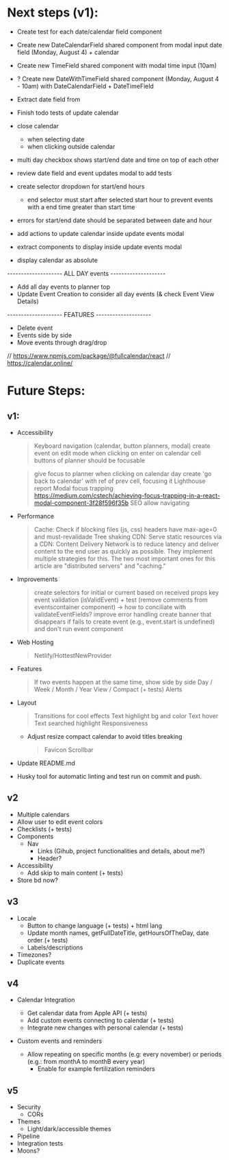 # Next steps (v1):

- Create test for each date/calendar field component

- Create new DateCalendarField shared component from modal input date field (Monday, August 4) + calendar
- Create new TimeField shared component with modal time input (10am)
    <!-- -? Create new TimeRangeField shared component with TimeField – TimeField (10am) -->
- ? Create new DateWithTimeField shared component (Monday, August 4 - 10am) with DateCalendarField + DateTimeField

- Extract date field from

- Finish todo tests of update calendar

- close calendar
  - when selecting date
  - when clicking outside calendar
- multi day checkbox shows start/end date and time on top of each other
- review date field and event updates modal to add tests

- create selector dropdown for start/end hours
  - end selector must start after selected start hour to prevent events with a end time greater than start time
- errors for start/end date should be separated between date and hour
- add actions to update calendar inside update events modal
- extract components to display inside update events modal
- display calendar as absolute

-------------------- ALL DAY events --------------------

- Add all day events to planner top
- Update Event Creation to consider all day events (& check Event View Details)

-------------------- FEATURES --------------------

- Delete event
- Events side by side
- Move events through drag/drop

// https://www.npmjs.com/package/@fullcalendar/react
// https://calendar.online/

# Future Steps:

## v1:

- Accessibility

  > Keyboard navigation (calendar, button planners, modal)
  > create event on edit mode when clicking on enter on calendar cell
  > buttons of planner should be focusable

  > give focus to planner when clicking on calendar day
  > create 'go back to calendar' with ref of prev cell, focusing it
  > Lighthouse report
  > Modal focus trapping https://medium.com/cstech/achieving-focus-trapping-in-a-react-modal-component-3f28f596f35b
  > SEO
  > allow navigating

- Performance

  > Cache: Check if blocking files (js, css) headers have max-age=0 and must-revalidade
  > Tree shaking
  > CDN: Serve static resources via a CDN:
  > Content Delivery Network is to reduce latency and deliver content to the end user as quickly as possible. They implement multiple strategies for this. The two most important ones for this article are "distributed servers" and "caching."

- Improvements

  > create selectors for initial or current based on received props key
  > event validation (isValidEvent) + test (remove comments from eventscontainer component) -> how to conciliate with validateEventFields?
  > improve error handling
  > create banner that disappears if fails to create event (e.g., event.start is undefined) and don't run event component

- Web Hosting

  > Netlify/HottestNewProvider

- Features

  > If two events happen at the same time, show side by side
  > Day / Week / Month / Year View / Compact (+ tests)
  > Alerts

- Layout

  > Transitions for cool effects
  > Text highlight bg and color
  > Text hover
  > Text searched highlight
  > Responsiveness

  - Adjust resize compact calendar to avoid titles breaking
    > Favicon
    > Scrollbar

- Update README.md
- Husky tool for automatic linting and test run on commit and push.

## v2

- Multiple calendars
- Allow user to edit event colors
- Checklists (+ tests)
- Components
  - Nav
    - Links (Gihub, project functionalities and details, about me?)
    - Header?
- Accessibility
  - Add skip to main content (+ tests)
- Store bd now?

## v3

- Locale
  - Button to change language (+ tests) + html lang
  - Update month names, getFullDateTitle, getHoursOfTheDay, date order (+ tests)
  - Labels/descriptions
- Timezones?
- Duplicate events

## v4

- Calendar Integration

  - Get calendar data from Apple API (+ tests)
  - Add custom events connecting to calendar (+ tests)
  - Integrate new changes with personal calendar (+ tests)

- Custom events and reminders
  - Allow repeating on specific months (e.g: every november) or periods (e.g.: from monthA to monthB every year)
    - Enable for example fertilization reminders

## v5

- Security
  - CORs
- Themes
  - Light/dark/accessible themes
- Pipeline
- Integration tests
- Moons?
